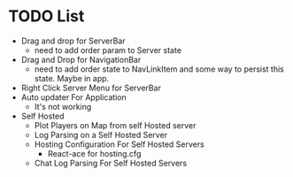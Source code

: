 # TODO List
* Drag and drop for ServerBar
  * need to add order param to Server state
* Drag and Drop for NavigationBar
  * need to add order state to NavLinkItem and some way to persist this state. Maybe in app.
* Right Click Server Menu for ServerBar
* Auto updater For Application
    * It's not working
* Self Hosted
  * Plot Players on Map from self Hosted server
  * Log Parsing on a Self Hosted Server
  * Hosting Configuration For Self Hosted Servers
    * React-ace for hosting.cfg
  * Chat Log Parsing For Self Hosted Servers
